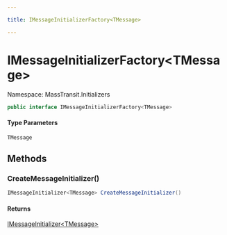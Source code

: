 ```yaml
---

title: IMessageInitializerFactory<TMessage>

---
```


# IMessageInitializerFactory\<TMessage\>

Namespace: MassTransit.Initializers

```csharp
public interface IMessageInitializerFactory<TMessage>
```

#### Type Parameters

`TMessage`<br/>

## Methods

### **CreateMessageInitializer()**

```csharp
IMessageInitializer<TMessage> CreateMessageInitializer()
```

#### Returns

[IMessageInitializer\<TMessage\>](../../masstransit-abstractions/masstransit-initializers/imessageinitializer-1)<br/>
